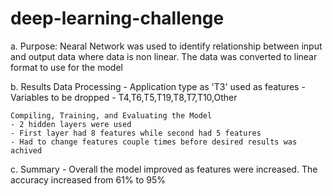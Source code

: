 # deep-learning-challenge

a. Purpose: Nearal Network was used to identify relationship between input and output data where data is non linear. The data was converted to linear format to use for the model

b. Results
    Data Processing
    - Application type as 'T3' used as features
    - Variables to be dropped - T4,T6,T5,T19,T8,T7,T10,Other      


    Compiling, Training, and Evaluating the Model
    - 2 hidden layers were used
    - First layer had 8 features while second had 5 features
    - Had to change features couple times before desired results was achived


c. Summary - Overall the model improved as features were increased. The accuracy increased from 61% to 95%
